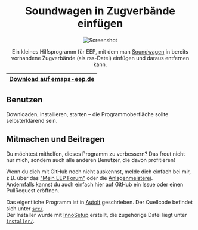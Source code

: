 <div align="center">

# Soundwagen in Zugverbände einfügen

![Screenshot](https://emaps-eep.de/images/modellfotos/thumbs/soundwageneinfuegen.png)

Ein kleines Hilfsprogramm für EEP, mit dem man [Soundwagen](http://vora.de/sdir/dez2010.htm) in bereits vorhandene Zugverbände (als rss-Datei) einfügen und daraus entfernen kann.

| [Download auf emaps-eep.de](https://emaps-eep.de/downloads/programme#soundwagen-in-zugverbaende-einfuegen) |
| ---------------------------------------------------------------------------------------------------------- |


</div>

## Benutzen

Downloaden, installieren, starten – die Programmoberfläche sollte selbsterklärend sein.

## Mitmachen und Beitragen

Du möchtest mithelfen, dieses Programm zu verbessern? Das freut nicht nur mich, sondern auch alle anderen Benutzer, die davon profitieren!

Wenn du dich mit GitHub noch nicht auskennst, melde dich einfach bei mir, z.B. über das ["Mein EEP Forum"](https://www.eepforum.de/user/37-benny/) oder die [Anlagenmeisterei](https://www.anlagenmeisterei.de/memberlist.php?mode=viewprofile&u=54).  
Andernfalls kannst du auch einfach hier auf GitHub ein Issue oder einen PullRequest eröffnen.

Das eigentliche Programm ist in [AutoIt](https://www.autoitscript.com/site/) geschrieben. Der Quellcode befindet sich unter [`src/`](src/).  
Der Installer wurde mit [InnoSetup](http://www.jrsoftware.org/isinfo.php) erstellt, die zugehörige Datei liegt unter [`installer/`](installer/).
